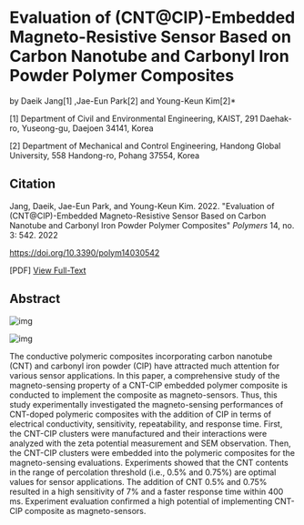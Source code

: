 # Evaluation of (CNT@CIP)-Embedded Magneto-Resistive Sensor Based on Carbon Nanotube and Carbonyl Iron Powder Polymer Composites

by Daeik Jang[1] ,Jae-Eun Park[2] and Young-Keun Kim[2]*

[1] Department of Civil and Environmental Engineering, KAIST, 291 Daehak-ro, Yuseong-gu, Daejoen 34141, Korea

[2] Department of Mechanical and Control Engineering, Handong Global University, 558 Handong-ro, Pohang 37554, Korea



## Citation

Jang, Daeik, Jae-Eun Park, and Young-Keun Kim. 2022. "Evaluation of (CNT@CIP)-Embedded Magneto-Resistive Sensor Based on Carbon Nanotube and Carbonyl Iron Powder Polymer Composites" *Polymers* 14, no. 3: 542. 2022

https://doi.org/10.3390/polym14030542

[PDF] [View Full-Text](https://www.mdpi.com/2073-4360/14/3/542/htm)



## Abstract



![img](https://www.mdpi.com/polymers/polymers-14-00542/article_deploy/html/images/polymers-14-00542-g001.png)

![img](https://www.mdpi.com/polymers/polymers-14-00542/article_deploy/html/images/polymers-14-00542-g006-550.jpg)



The conductive polymeric composites incorporating carbon nanotube (CNT) and carbonyl iron powder (CIP) have attracted much attention for various sensor applications. In this paper, a comprehensive study of the magneto-sensing property of a CNT-CIP embedded polymer composite is conducted to implement the composite as magneto-sensors. Thus, this study experimentally investigated the magneto-sensing performances of CNT-doped polymeric composites with the addition of CIP in terms of electrical conductivity, sensitivity, repeatability, and response time. First, the CNT-CIP clusters were manufactured and their interactions were analyzed with the zeta potential measurement and SEM observation. Then, the CNT-CIP clusters were embedded into the polymeric composites for the magneto-sensing evaluations. Experiments showed that the CNT contents in the range of percolation threshold (i.e., 0.5% and 0.75%) are optimal values for sensor applications. The addition of CNT 0.5% and 0.75% resulted in a high sensitivity of 7% and a faster response time within 400 ms. Experiment evaluation confirmed a high potential of implementing CNT-CIP composite as magneto-sensors.